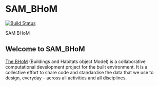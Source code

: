 # SAM_BHoM
[![Build Status](https://hldigitalinnovation.visualstudio.com/HLApps/_apis/build/status/SAM/SAM-deploy-SAM_BHoM?branchName=master)](https://hldigitalinnovation.visualstudio.com/HLApps/_build/latest?definitionId=24&branchName=master)

SAM BHoM

## Welcome to SAM_BHoM
[The BHoM](https://bhom.xyz/)  (Buildings and Habitats object Model) is a collaborative computational development project for the built environment. It is a collective effort to share code and standardise the data that we use to design, everyday – across all activities and all disciplines.
